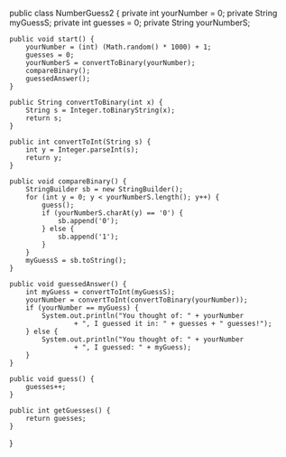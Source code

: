 public class NumberGuess2 {
	private int yourNumber = 0;
	private String myGuessS;
	private int guesses = 0;
	private String yourNumberS;

	public void start() {
		yourNumber = (int) (Math.random() * 1000) + 1;
		guesses = 0;
		yourNumberS = convertToBinary(yourNumber);
		compareBinary();
		guessedAnswer();
	}

	public String convertToBinary(int x) {
		String s = Integer.toBinaryString(x);
		return s;
	}

	public int convertToInt(String s) {
		int y = Integer.parseInt(s);
		return y;
	}

	public void compareBinary() {
		StringBuilder sb = new StringBuilder();
		for (int y = 0; y < yourNumberS.length(); y++) {
			guess();
			if (yourNumberS.charAt(y) == '0') {
				sb.append('0');
			} else {
				sb.append('1');
			}
		}
		myGuessS = sb.toString();
	}

	public void guessedAnswer() {
		int myGuess = convertToInt(myGuessS);
		yourNumber = convertToInt(convertToBinary(yourNumber));
		if (yourNumber == myGuess) {
			System.out.println("You thought of: " + yourNumber
					+ ", I guessed it in: " + guesses + " guesses!");
		} else {
			System.out.println("You thought of: " + yourNumber
					+ ", I guessed: " + myGuess);
		}
	}

	public void guess() {
		guesses++;
	}

	public int getGuesses() {
		return guesses;
	}
}
